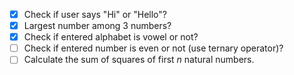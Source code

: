 - [x] Check if user says "Hi" or "Hello"?
- [x] Largest number among 3 numbers?
- [x] Check if entered alphabet is vowel or not?
- [ ] Check if entered number is even or not (use ternary operator)?
- [ ] Calculate the sum of squares of first *n* natural numbers.
